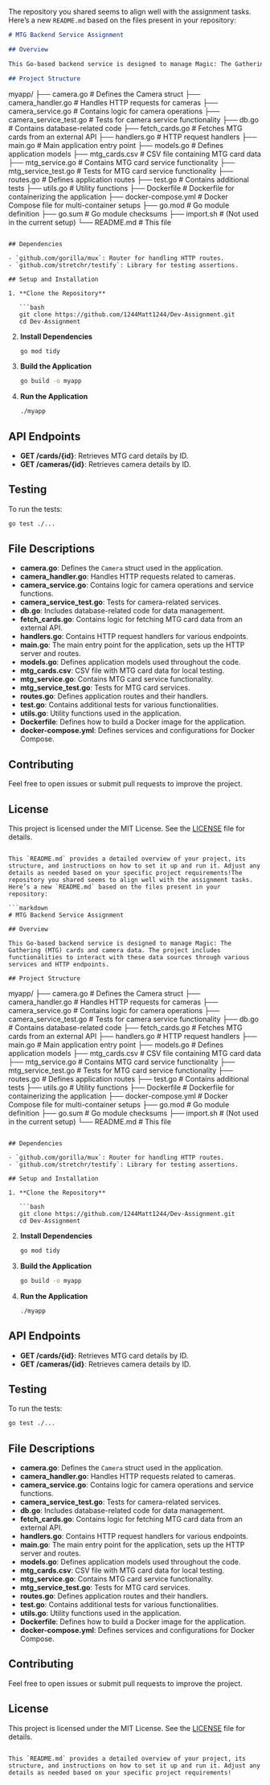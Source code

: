 The repository you shared seems to align well with the assignment tasks. Here’s a new `README.md` based on the files present in your repository:

```markdown
# MTG Backend Service Assignment

## Overview

This Go-based backend service is designed to manage Magic: The Gathering (MTG) cards and camera data. The project includes functionalities to interact with these data sources through various services and HTTP endpoints.

## Project Structure

```
myapp/
├── camera.go               # Defines the Camera struct
├── camera_handler.go       # Handles HTTP requests for cameras
├── camera_service.go       # Contains logic for camera operations
├── camera_service_test.go  # Tests for camera service functionality
├── db.go                   # Contains database-related code
├── fetch_cards.go          # Fetches MTG cards from an external API
├── handlers.go             # HTTP request handlers
├── main.go                 # Main application entry point
├── models.go               # Defines application models
├── mtg_cards.csv           # CSV file containing MTG card data
├── mtg_service.go          # Contains MTG card service functionality
├── mtg_service_test.go     # Tests for MTG card service functionality
├── routes.go               # Defines application routes
├── test.go                 # Contains additional tests
├── utils.go                # Utility functions
├── Dockerfile              # Dockerfile for containerizing the application
├── docker-compose.yml      # Docker Compose file for multi-container setups
├── go.mod                  # Go module definition
├── go.sum                  # Go module checksums
├── import.sh               # (Not used in the current setup)
└── README.md               # This file
```

## Dependencies

- `github.com/gorilla/mux`: Router for handling HTTP routes.
- `github.com/stretchr/testify`: Library for testing assertions.

## Setup and Installation

1. **Clone the Repository**

   ```bash
   git clone https://github.com/1244Matt1244/Dev-Assignment.git
   cd Dev-Assignment
   ```

2. **Install Dependencies**

   ```bash
   go mod tidy
   ```

3. **Build the Application**

   ```bash
   go build -o myapp
   ```

4. **Run the Application**

   ```bash
   ./myapp
   ```

## API Endpoints

- **GET /cards/{id}**: Retrieves MTG card details by ID.
- **GET /cameras/{id}**: Retrieves camera details by ID.

## Testing

To run the tests:

```bash
go test ./...
```

## File Descriptions

- **camera.go**: Defines the `Camera` struct used in the application.
- **camera_handler.go**: Handles HTTP requests related to cameras.
- **camera_service.go**: Contains logic for camera operations and service functions.
- **camera_service_test.go**: Tests for camera-related services.
- **db.go**: Includes database-related code for data management.
- **fetch_cards.go**: Contains logic for fetching MTG card data from an external API.
- **handlers.go**: Contains HTTP request handlers for various endpoints.
- **main.go**: The main entry point for the application, sets up the HTTP server and routes.
- **models.go**: Defines application models used throughout the code.
- **mtg_cards.csv**: CSV file with MTG card data for local testing.
- **mtg_service.go**: Contains MTG card service functionality.
- **mtg_service_test.go**: Tests for MTG card services.
- **routes.go**: Defines application routes and their handlers.
- **test.go**: Contains additional tests for various functionalities.
- **utils.go**: Utility functions used in the application.
- **Dockerfile**: Defines how to build a Docker image for the application.
- **docker-compose.yml**: Defines services and configurations for Docker Compose.

## Contributing

Feel free to open issues or submit pull requests to improve the project.

## License

This project is licensed under the MIT License. See the [LICENSE](LICENSE) file for details.
```

This `README.md` provides a detailed overview of your project, its structure, and instructions on how to set it up and run it. Adjust any details as needed based on your specific project requirements!The repository you shared seems to align well with the assignment tasks. Here’s a new `README.md` based on the files present in your repository:

```markdown
# MTG Backend Service Assignment

## Overview

This Go-based backend service is designed to manage Magic: The Gathering (MTG) cards and camera data. The project includes functionalities to interact with these data sources through various services and HTTP endpoints.

## Project Structure

```
myapp/
├── camera.go               # Defines the Camera struct
├── camera_handler.go       # Handles HTTP requests for cameras
├── camera_service.go       # Contains logic for camera operations
├── camera_service_test.go  # Tests for camera service functionality
├── db.go                   # Contains database-related code
├── fetch_cards.go          # Fetches MTG cards from an external API
├── handlers.go             # HTTP request handlers
├── main.go                 # Main application entry point
├── models.go               # Defines application models
├── mtg_cards.csv           # CSV file containing MTG card data
├── mtg_service.go          # Contains MTG card service functionality
├── mtg_service_test.go     # Tests for MTG card service functionality
├── routes.go               # Defines application routes
├── test.go                 # Contains additional tests
├── utils.go                # Utility functions
├── Dockerfile              # Dockerfile for containerizing the application
├── docker-compose.yml      # Docker Compose file for multi-container setups
├── go.mod                  # Go module definition
├── go.sum                  # Go module checksums
├── import.sh               # (Not used in the current setup)
└── README.md               # This file
```

## Dependencies

- `github.com/gorilla/mux`: Router for handling HTTP routes.
- `github.com/stretchr/testify`: Library for testing assertions.

## Setup and Installation

1. **Clone the Repository**

   ```bash
   git clone https://github.com/1244Matt1244/Dev-Assignment.git
   cd Dev-Assignment
   ```

2. **Install Dependencies**

   ```bash
   go mod tidy
   ```

3. **Build the Application**

   ```bash
   go build -o myapp
   ```

4. **Run the Application**

   ```bash
   ./myapp
   ```

## API Endpoints

- **GET /cards/{id}**: Retrieves MTG card details by ID.
- **GET /cameras/{id}**: Retrieves camera details by ID.

## Testing

To run the tests:

```bash
go test ./...
```

## File Descriptions

- **camera.go**: Defines the `Camera` struct used in the application.
- **camera_handler.go**: Handles HTTP requests related to cameras.
- **camera_service.go**: Contains logic for camera operations and service functions.
- **camera_service_test.go**: Tests for camera-related services.
- **db.go**: Includes database-related code for data management.
- **fetch_cards.go**: Contains logic for fetching MTG card data from an external API.
- **handlers.go**: Contains HTTP request handlers for various endpoints.
- **main.go**: The main entry point for the application, sets up the HTTP server and routes.
- **models.go**: Defines application models used throughout the code.
- **mtg_cards.csv**: CSV file with MTG card data for local testing.
- **mtg_service.go**: Contains MTG card service functionality.
- **mtg_service_test.go**: Tests for MTG card services.
- **routes.go**: Defines application routes and their handlers.
- **test.go**: Contains additional tests for various functionalities.
- **utils.go**: Utility functions used in the application.
- **Dockerfile**: Defines how to build a Docker image for the application.
- **docker-compose.yml**: Defines services and configurations for Docker Compose.

## Contributing

Feel free to open issues or submit pull requests to improve the project.

## License

This project is licensed under the MIT License. See the [LICENSE](LICENSE) file for details.
```

This `README.md` provides a detailed overview of your project, its structure, and instructions on how to set it up and run it. Adjust any details as needed based on your specific project requirements!